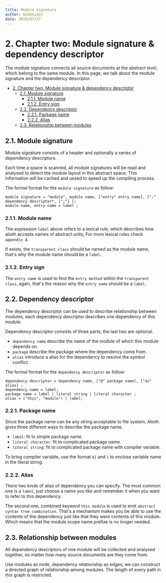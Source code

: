 ```yaml
---
title: Module signature
author: GodGnidoc
date: 2019/07/27
---
```


# 2. Chapter two: Module signature & dependency descriptor

The module signature connects all source documents at the abstract level, which belong to the same module. In this page, we talk about the module signature and the dependency descriptor.

- [2. Chapter two: Module signature & dependency descriptor](#2-chapter-two-module-signature--dependency-descriptor)
  - [2.1. Module signature](#21-module-signature)
    - [2.1.1. Module name](#211-module-name)
    - [2.1.2. Entry sign](#212-entry-sign)
  - [2.2. Dependency descriptor](#22-dependency-descriptor)
    - [2.2.1. Package name](#221-package-name)
    - [2.2.2. Alias](#222-alias)
  - [2.3. Relationship between modules](#23-relationship-between-modules)

## 2.1. Module signature

Module signature consists of a header and optionally a series of dependency descriptors.

Each time a space is scanned, all module signatures will be read and analysed to detect the module layout in this abstract space. This information will be cached and uesed to speed up the compiling process.

The formal format for the `module signature` as follow:

~~~ebnf
module signature = "module", module name, ["entry" entry name], [":" dependency descriptor*, [";"] ];
module name, entry name = label ;
~~~

### 2.1.1. Module name

The expression `label` above refers to a lexical rule, which describes how alioth accepts names of abstract units; For more lexical rules check `appendix A`.

If exists, the `transparent class` should be named as the module name, that's why the module name should be a `label`. 

### 2.1.2. Entry sign

The `entry name` is used to find the `entry method` within the `transparent class`, again, that's the reason why the `entry name` should be a `label`.

## 2.2. Dependency descriptor

The dependency descriptor can be used to describe relationship between modules, each dependency descriptor describes one dependency of this module.

Dependency descriptor consists of three parts, the last two are optional.

- `dependency name` describe the name of the module of which this module depends on.
- `package` describe the package where the dependency come from.
- `alias` introduce a alias for the dependency to resolve the symbol conflict.

The formal format for the `dependency descriptor` as follow:

~~~ebnf
dependency descriptor = dependency name, ["@" package name], ["as" alias] ;
dependency name = label;
package name = label | literal string | literal character ;
alias = ("this", "module") | label;
~~~

### 2.2.1. Package name

Since the package name can be any string acceptable to file system, Alioth gives three different ways to describe the package name.

- `label`: fit to simple package name.
- `literal character`: fit to complicated package name.
- `literal string`: fit to complicated package name with compiler variable.

To bring compiler variable, use the format `${` and `}` to enclose variable name in the literal string.

### 2.2.2. Alias

There two kinds of alias of dependency you can specify. The most common one is a `label`, just choose a name you like and remember it when you want to refer to this dependency.

The second one, combined keyword `this module` is used to emit `abstract syntax tree combination`. That's a mechanism makes you be able to use the contents of the dependency just like that they were contents of this module. Which means that the module scope name prefixe is no longer needed.

## 2.3. Relationship between modules

All dependency descriptors of one module will be collected and analysed together, no matter how many source documents are they come from.

Use modules as node, dependency relationship as edges, we can construct a directed graph of relationship among modules. The length of every path in this graph is restricted.